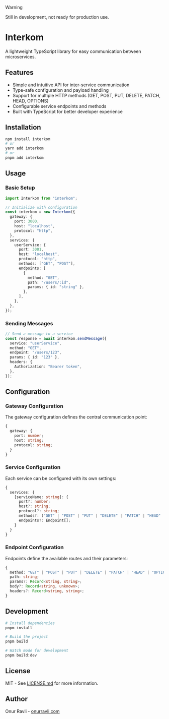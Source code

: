 > [!WARNING]  
> Still in development, not ready for production use.

# Interkom

A lightweight TypeScript library for easy communication between microservices.

## Features

- Simple and intuitive API for inter-service communication
- Type-safe configuration and payload handling
- Support for multiple HTTP methods (GET, POST, PUT, DELETE, PATCH, HEAD, OPTIONS)
- Configurable service endpoints and methods
- Built with TypeScript for better developer experience

## Installation

```bash
npm install interkom
# or
yarn add interkom
# or
pnpm add interkom
```

## Usage

### Basic Setup

```typescript
import Interkom from "interkom";

// Initialize with configuration
const interkom = new Interkom({
  gateway: {
    port: 3000,
    host: "localhost",
    protocol: "http",
  },
  services: {
    userService: {
      port: 3001,
      host: "localhost",
      protocol: "http",
      methods: ["GET", "POST"],
      endpoints: [
        {
          method: "GET",
          path: "/users/:id",
          params: { id: "string" },
        },
      ],
    },
  },
});
```

### Sending Messages

```typescript
// Send a message to a service
const response = await interkom.sendMessage({
  service: "userService",
  method: "GET",
  endpoint: "/users/123",
  params: { id: "123" },
  headers: {
    Authorization: "Bearer token",
  },
});
```

## Configuration

### Gateway Configuration

The gateway configuration defines the central communication point:

```typescript
{
  gateway: {
    port: number;
    host: string;
    protocol: string;
  }
}
```

### Service Configuration

Each service can be configured with its own settings:

```typescript
{
  services: {
    [serviceName: string]: {
      port?: number;
      host?: string;
      protocol?: string;
      methods?: ("GET" | "POST" | "PUT" | "DELETE" | "PATCH" | "HEAD" | "OPTIONS")[];
      endpoints?: Endpoint[];
    }
  }
}
```

### Endpoint Configuration

Endpoints define the available routes and their parameters:

```typescript
{
  method: "GET" | "POST" | "PUT" | "DELETE" | "PATCH" | "HEAD" | "OPTIONS";
  path: string;
  params?: Record<string, string>;
  body?: Record<string, unknown>;
  headers?: Record<string, string>;
}
```

## Development

```bash
# Install dependencies
pnpm install

# Build the project
pnpm build

# Watch mode for development
pnpm build:dev
```

## License

MIT - See [LICENSE.md](LICENSE.md) for more information.

## Author

Onur Ravli - [onurravli.com](https://onurravli.com)
